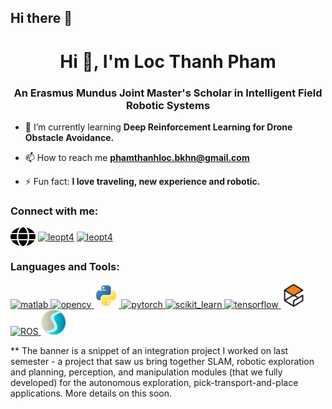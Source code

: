 ## Hi there 👋

<!--
**leopt4/leopt4** is a ✨ _special_ ✨ repository because its `README.md` (this file) appears on your GitHub profile.

Here are some ideas to get you started:

- 🔭 I’m currently working on ...
- 🌱 I’m currently learning ...
- 👯 I’m looking to collaborate on ...
- 🤔 I’m looking for help with ...
- 💬 Ask me about ...
- 📫 How to reach me: ...
- 😄 Pronouns: ...
- ⚡ Fun fact: ...
-->

<h1 align="center">Hi 👋, I'm Loc Thanh Pham</h1>
<h3 align="center">An Erasmus Mundus Joint Master's Scholar in Intelligent Field Robotic Systems</h3>

- 🌱 I’m currently learning **Deep Reinforcement Learning for Drone Obstacle Avoidance.**

- 📫 How to reach me **phamthanhloc.bkhn@gmail.com**

- ⚡ Fun fact: **I love traveling, new experience and robotic.**

<h3 align="left">Connect with me:</h3>
<p align="left">
<a href="https://leopt4.github.io/" target="blank"><img align="center" src="media/globe-solid.svg" alt="leopt4" height="30" width="40" /></a>
<a href="https://www.linkedin.com/in/loc-thanhpham/" target="blank"><img align="center" src="https://raw.githubusercontent.com/rahuldkjain/github-profile-readme-generator/master/src/images/icons/Social/linked-in-alt.svg" alt="leopt4" height="30" width="40" /></a>
<a href="https://www.instagram.com/_leo.pham_/" target="blank"><img align="center" src="https://raw.githubusercontent.com/rahuldkjain/github-profile-readme-generator/master/src/images/icons/Social/instagram.svg" alt="leopt4" height="30" width="40" /></a>
</p>


<h3 align="left">Languages and Tools:</h3>
<p align="left"> <a href="https://www.mathworks.com/" target="_blank" rel="noreferrer"> <img src="https://upload.wikimedia.org/wikipedia/commons/2/21/Matlab_Logo.png" alt="matlab" width="40" height="40"/> </a> <a href="https://opencv.org/" target="_blank" rel="noreferrer"> <img src="https://www.vectorlogo.zone/logos/opencv/opencv-icon.svg" alt="opencv" width="40" height="40"/> </a> <a href="https://www.python.org" target="_blank" rel="noreferrer"> <img src="https://raw.githubusercontent.com/devicons/devicon/master/icons/python/python-original.svg" alt="python" width="40" height="40"/> </a> <a href="https://pytorch.org/" target="_blank" rel="noreferrer"> <img src="https://www.vectorlogo.zone/logos/pytorch/pytorch-icon.svg" alt="pytorch" width="40" height="40"/> </a> <a href="https://scikit-learn.org/" target="_blank" rel="noreferrer"> <img src="https://upload.wikimedia.org/wikipedia/commons/0/05/Scikit_learn_logo_small.svg" alt="scikit_learn" width="40" height="40"/> </a> <a href="https://www.tensorflow.org" target="_blank" rel="noreferrer"> <img src="https://www.vectorlogo.zone/logos/tensorflow/tensorflow-icon.svg" alt="tensorflow" width="40" height="40"/> </a> <a href="https://gazebosim.org/home" target="_blank" rel="noreferrer"> <img src="media/gazebo.png" alt="Gazebo" width="40" height="40"/> </a> <a href="https://www.ros.org/" target="_blank" rel="noreferrer"> <img src="https://www.vectorlogo.zone/logos/ros/ros-ar21.svg" alt="ROS" width="40" height="40"/> </a> <a href="https://stonefish.readthedocs.io/en/latest/" target="_blank" rel="noreferrer"> <img src="media/stone_fish-logo.png" alt="Stonefish" width="40" height="40"/> </a> </p>


** The banner is a snippet of an integration project I worked on last semester - a project that saw us bring together SLAM, robotic exploration and planning, perception, and manipulation modules (that we fully developed) for the autonomous exploration, pick-transport-and-place applications. More details on this soon.
